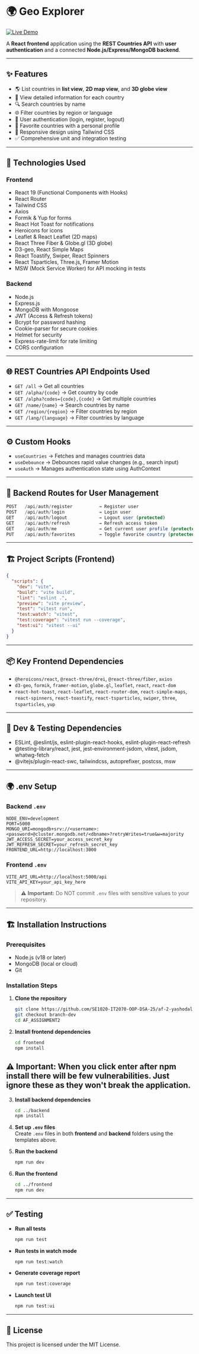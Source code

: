 # 🌍 Geo Explorer

[![Live Demo](https://img.shields.io/badge/Live_Demo-View_Online-blue?style=for-the-badge)](https://geo-explorer-deoplyment-frontwork.vercel.app)

A **React frontend** application using the **REST Countries API** with **user authentication** and a connected **Node.js/Express/MongoDB backend**.

---

## ✨ Features

- 🌎 List countries in **list view**, **2D map view**, and **3D globe view**
- 📄 View detailed information for each country
- 🔍 Search countries by name
- 🌐 Filter countries by region or language
- 🔐 User authentication (login, register, logout)
- 💖 Favorite countries with a personal profile
- 📱 Responsive design using Tailwind CSS
- ✅ Comprehensive unit and integration testing

---

## 🚀 Technologies Used

### Frontend

- React 19 (Functional Components with Hooks)
- React Router
- Tailwind CSS
- Axios
- Formik & Yup for forms
- React Hot Toast for notifications
- Heroicons for icons
- Leaflet & React Leaflet (2D maps)
- React Three Fiber & Globe.gl (3D globe)
- D3-geo, React Simple Maps
- React Toastify, Swiper, React Spinners
- React Tsparticles, Three.js, Framer Motion
- MSW (Mock Service Worker) for API mocking in tests

### Backend

- Node.js
- Express.js
- MongoDB with Mongoose
- JWT (Access & Refresh tokens)
- Bcrypt for password hashing
- Cookie-parser for secure cookies
- Helmet for security
- Express-rate-limit for rate limiting
- CORS configuration

---

## 🌐 REST Countries API Endpoints Used

- `GET /all` → Get all countries
- `GET /alpha/{code}` → Get country by code
- `GET /alpha?codes={code},{code}` → Get multiple countries
- `GET /name/{name}` → Search countries by name
- `GET /region/{region}` → Filter countries by region
- `GET /lang/{language}` → Filter countries by language

---

## ⚙️ Custom Hooks

- `useCountries` → Fetches and manages countries data
- `useDebounce` → Debounces rapid value changes (e.g., search input)
- `useAuth` → Manages authentication state using AuthContext

---

## 📂 Backend Routes for User Management

```js
POST   /api/auth/register          → Register user
POST   /api/auth/login             → Login user
GET    /api/auth/logout            → Logout user (protected)
GET    /api/auth/refresh           → Refresh access token
GET    /api/auth/me                → Get current user profile (protected)
PUT    /api/auth/favorites         → Toggle favorite country (protected)
```

---

## 🏗️ Project Scripts (Frontend)

```json
{
  "scripts": {
    "dev": "vite",
    "build": "vite build",
    "lint": "eslint .",
    "preview": "vite preview",
    "test": "vitest run",
    "test:watch": "vitest",
    "test:coverage": "vitest run --coverage",
    "test:ui": "vitest --ui"
  }
}
```

---

## 📦 Key Frontend Dependencies

- `@heroicons/react`, `@react-three/drei`, `@react-three/fiber`, `axios`
- `d3-geo`, `formik`, `framer-motion`, `globe.gl`, `leaflet`, `react`, `react-dom`
- `react-hot-toast`, `react-leaflet`, `react-router-dom`, `react-simple-maps`, `react-spinners`, `react-toastify`, `react-tsparticles`, `swiper`, `three`, `tsparticles`, `yup`

---

## 🧪 Dev & Testing Dependencies

- ESLint, @eslint/js, eslint-plugin-react-hooks, eslint-plugin-react-refresh
- @testing-library/react, jest, jest-environment-jsdom, vitest, jsdom, whatwg-fetch
- @vitejs/plugin-react-swc, tailwindcss, autoprefixer, postcss, msw

---

## 🌍 .env Setup

### Backend `.env`

```
NODE_ENV=development
PORT=5000
MONGO_URI=mongodb+srv://<username>:<password>@cluster.mongodb.net/<dbname>?retryWrites=true&w=majority
JWT_ACCESS_SECRET=your_access_secret_key
JWT_REFRESH_SECRET=your_refresh_secret_key
FRONTEND_URL=http://localhost:3000
```

### Frontend `.env`

```
VITE_API_URL=http://localhost:5000/api
VITE_API_KEY=your_api_key_here
```

> ⚠️ **Important:** Do NOT commit `.env` files with sensitive values to your repository.

---

## 🏗️ Installation Instructions

### Prerequisites

- Node.js (v18 or later)
- MongoDB (local or cloud)
- Git

### Installation Steps

1. **Clone the repository**

   ```bash
   git clone https://github.com/SE1020-IT2070-OOP-DSA-25/af-2-yashodalasith
   git checkout branch-dev
   cd AF_ASSIGNMENT2
   ```

2. **Install frontend dependencies**
   ```bash
   cd frontend
   npm install
   ```

## ⚠️ Important: When you click enter after npm install there will be few vulnerabilities. Just ignore these as they won't break the application.

3. **Install backend dependencies**

   ```bash
   cd ../backend
   npm install
   ```

4. **Set up `.env` files**  
   Create `.env` files in both **frontend** and **backend** folders using the templates above.

5. **Run the backend**

   ```bash
   npm run dev
   ```

6. **Run the frontend**
   ```bash
   cd ../frontend
   npm run dev
   ```

---

## ✅ Testing

- **Run all tests**

  ```bash
  npm run test
  ```

- **Run tests in watch mode**

  ```bash
  npm run test:watch
  ```

- **Generate coverage report**

  ```bash
  npm run test:coverage
  ```

- **Launch test UI**
  ```bash
  npm run test:ui
  ```

---

## 📄 License

This project is licensed under the MIT License.
